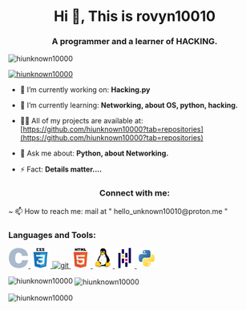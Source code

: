 <h1 align="center">Hi 👋, This is rovyn10010</h1>
<h3 align="center">A programmer and a learner of HACKING.</h3>

<p align="left"> <img src="https://komarev.com/ghpvc/?username=hiunknown10000&label=Profile%20views&color=0e75b6&style=flat" alt="hiunknown10000" /> </p>

<p align="left"> <a href="https://github.com/ryo-ma/github-profile-trophy"><img src="https://github-profile-trophy.vercel.app/?username=hiunknown10000" alt="hiunknown10000" /></a> </p>

- 🔭 I’m currently working on:  **Hacking.py**

- 🌱 I’m currently learning: **Networking, about OS, python, hacking.**

- 👨‍💻 All of my projects are available at: [https://github.com/hiunknown10000?tab=repositories](https://github.com/hiunknown10000?tab=repositories)

- 💬 Ask me about: **Python, about Networking.**

- ⚡ Fact:  **Details matter....**
  
<h3 align="center">Connect with me:</h3>
~ 📫 How to reach me: mail at " hello_unknown10010@proton.me "


<p align="left">
</p>

<h3 align="left">Languages and Tools:</h3>
<p align="left"> <a href="https://www.cprogramming.com/" target="_blank" rel="noreferrer"> <img src="https://raw.githubusercontent.com/devicons/devicon/master/icons/c/c-original.svg" alt="c" width="40" height="40"/> </a> <a href="https://www.w3schools.com/css/" target="_blank" rel="noreferrer"> <img src="https://raw.githubusercontent.com/devicons/devicon/master/icons/css3/css3-original-wordmark.svg" alt="css3" width="40" height="40"/> </a> <a href="https://git-scm.com/" target="_blank" rel="noreferrer"> <img src="https://www.vectorlogo.zone/logos/git-scm/git-scm-icon.svg" alt="git" width="40" height="40"/> </a> <a href="https://www.w3.org/html/" target="_blank" rel="noreferrer"> <img src="https://raw.githubusercontent.com/devicons/devicon/master/icons/html5/html5-original-wordmark.svg" alt="html5" width="40" height="40"/> </a> <a href="https://www.linux.org/" target="_blank" rel="noreferrer"> <img src="https://raw.githubusercontent.com/devicons/devicon/master/icons/linux/linux-original.svg" alt="linux" width="40" height="40"/> </a> <a href="https://pandas.pydata.org/" target="_blank" rel="noreferrer"> <img src="https://raw.githubusercontent.com/devicons/devicon/2ae2a900d2f041da66e950e4d48052658d850630/icons/pandas/pandas-original.svg" alt="pandas" width="40" height="40"/> </a> <a href="https://www.python.org" target="_blank" rel="noreferrer"> <img src="https://raw.githubusercontent.com/devicons/devicon/master/icons/python/python-original.svg" alt="python" width="40" height="40"/> </a> </p>

<p><img align="left" src="https://github-readme-stats.vercel.app/api/top-langs?username=hiunknown10000&show_icons=true&locale=en&layout=compact" alt="hiunknown10000" /></p>

<p>&nbsp;<img align="center" src="https://github-readme-stats.vercel.app/api?username=hiunknown10000&show_icons=true&locale=en" alt="hiunknown10000" /></p>

<p><img align="center" src="https://github-readme-streak-stats.herokuapp.com/?user=hiunknown10000&" alt="hiunknown10000" /></p>


<!---
hiunknown10000/hiunknown10000 is a ✨ special ✨ repository because its `README.md` (this file) appears on your GitHub profile.
You can click the Preview link to take a look at your changes.
--->
